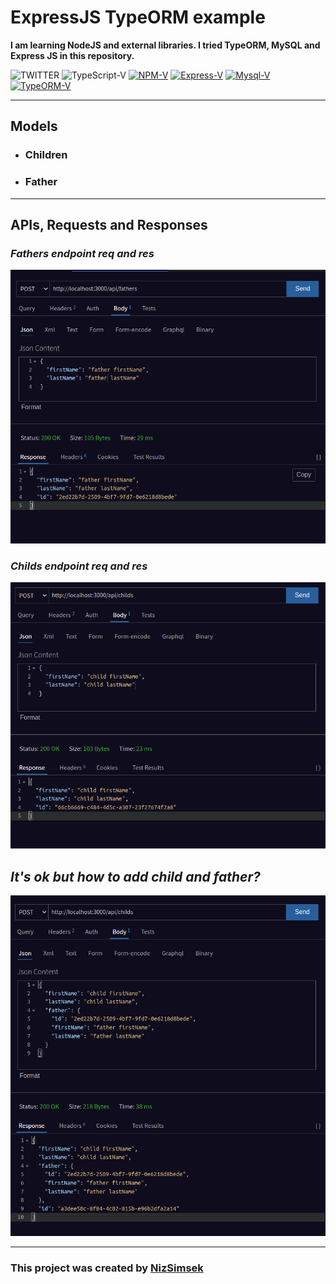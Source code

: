 # **ExpressJS TypeORM example**
**I am learning NodeJS and external libraries. I tried TypeORM, MySQL and Express JS in this repository.**

![TWITTER](https://img.shields.io/twitter/follow/ilahinizo?color=black&label=Twitter&logo=Twitter&style=for-the-badge)
![TypeScript-V](https://img.shields.io/npm/dependency-version/typescript/dev/typescript?color=black&label=TypeScript&logo=TypeScript&style=for-the-badge)
[![NPM-V](https://img.shields.io/npm/v/npm/next-8?color=black&label=Npm&logo=Npm&style=for-the-badge)](https://www.npmjs.com/package/npm/v/8.3.1)
[![Express-V](https://img.shields.io/npm/v/express/latest?color=black&label=ExpressJs&logo=Express&style=for-the-badge)](https://www.npmjs.com/package/express/v/4.17.2)
[![Mysql-V](https://img.shields.io/npm/v/mysql/latest?color=black&label=Mysql&logo=Mysql&style=for-the-badge)](https://www.npmjs.com/package/mysql/v/2.18.1)
[![TypeORM-V](https://img.shields.io/npm/v/typeorm/latest?color=black&label=TypeORM&logo=typeorm&style=for-the-badge
)](https://www.npmjs.com/package/typeorm/v/0.2.41)

---
## **Models**
- ### Children
- ### Father

---

##  **APIs, Requests and Responses**


### **_Fathers endpoint req and res_**

![Add Father PNG](./images/addFather.png)

### **_Childs endpoint req and res_**

![Add Child PNG](./images/addChild.png)

## **_It's ok but how to add child and father?_**

![Add Child With Father PNG](./images/addChildWithFather.png)

---

### This project was created by [NizSimsek](https://www.instagram.com/ilahinizo/)
